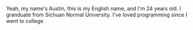 



Yeah, my name's Austin, this is my English name, and I'm 24 years old. I granduate from Sichuan Normal University. I've loved programming since I went to college